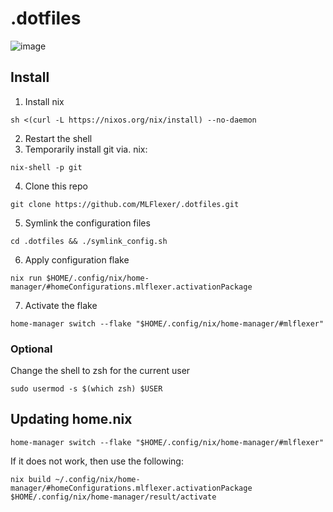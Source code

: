 # .dotfiles
![image](https://github.com/MLFlexer/.dotfiles/assets/75012728/d63500ce-e57f-43bc-9889-a5a6c34e5d0b)

## Install
1. Install nix
```
sh <(curl -L https://nixos.org/nix/install) --no-daemon
```
2. Restart the shell
3. Temporarily install git via. nix:
```
nix-shell -p git
```
4. Clone this repo
```
git clone https://github.com/MLFlexer/.dotfiles.git
```
5. Symlink the configuration files
```
cd .dotfiles && ./symlink_config.sh
```
6. Apply configuration flake
```
nix run $HOME/.config/nix/home-manager/#homeConfigurations.mlflexer.activationPackage
```
7. Activate the flake
```
home-manager switch --flake "$HOME/.config/nix/home-manager/#mlflexer"
```
### Optional
Change the shell to zsh for the current user
```
sudo usermod -s $(which zsh) $USER
```

## Updating home.nix
```
home-manager switch --flake "$HOME/.config/nix/home-manager/#mlflexer"
```
If it does not work, then use the following:
```
nix build ~/.config/nix/home-manager/#homeConfigurations.mlflexer.activationPackage
$HOME/.config/nix/home-manager/result/activate
```
